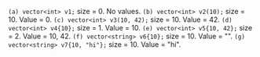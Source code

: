 `(a) vector<int> v1;`
size = 0. No values.
`(b) vector<int> v2(10);`
size = 10. Value = 0.
`(c) vector<int> v3(10, 42);`
size = 10. Value = 42.
`(d) vector<int> v4{10};`
size = 1. Value = 10.
`(e) vector<int> v5{10, 42};`
size = 2. Value = 10, 42.
`(f) vector<string> v6{10};`
size = 10. Value = "".
`(g) vector<string> v7{10, "hi"};`
size = 10. Value = "hi".